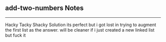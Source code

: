 <h2>add-two-numbers Notes</h2><hr>Hacky Tacky Shacky Solution
its perfect but i got lost in trying to augment the first list as the answer. will be cleaner if i just created a new linked list but fuck it